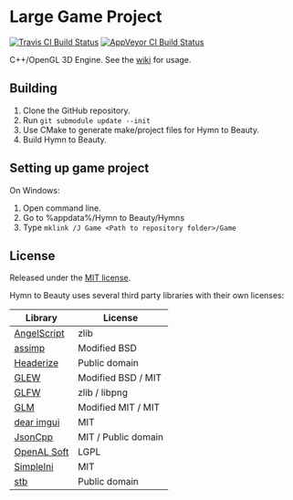 # Large Game Project
[![Travis CI Build Status](https://travis-ci.org/Chainsawkitten/LargeGameProjectEngine.svg?branch=master)](https://travis-ci.org/Chainsawkitten/LargeGameProjectEngine)
[![AppVeyor CI Build Status](https://ci.appveyor.com/api/projects/status/bmewjuam0j9h7qq9?svg=true)](https://ci.appveyor.com/project/Chainsawkitten/largegameprojectengine)

C++/OpenGL 3D Engine. See the [wiki](https://github.com/Chainsawkitten/LargeGameProjectEngine/wiki) for usage.

## Building
1. Clone the GitHub repository.
2. Run `git submodule update --init`
3. Use CMake to generate make/project files for Hymn to Beauty.
4. Build Hymn to Beauty.

## Setting up game project
On Windows:
1. Open command line.
2. Go to %appdata%/Hymn to Beauty/Hymns
3. Type `mklink /J Game <Path to repository folder>/Game`

## License
Released under the [MIT license](LICENSE).

Hymn to Beauty uses several third party libraries with their own licenses:

| Library  | License |
| --- | --- |
| [AngelScript](https://github.com/IngwiePhoenix/AngelScript) | zlib |
| [assimp](https://github.com/assimp/assimp) | Modified BSD |
| [Headerize](https://github.com/Chainsawkitten/Headerize) | Public domain |
| [GLEW](https://github.com/Perlmint/glew-cmake) | Modified BSD / MIT |
| [GLFW](https://github.com/glfw/glfw) | zlib / libpng |
| [GLM](https://github.com/g-truc/glm) | Modified MIT / MIT |
| [dear imgui](https://github.com/ocornut/imgui) | MIT |
| [JsonCpp](https://github.com/open-source-parsers/jsoncpp) | MIT / Public domain |
| [OpenAL Soft](https://github.com/kcat/openal-soft) | LGPL |
| [SimpleIni](https://github.com/brofield/simpleini) | MIT |
| [stb](https://github.com/nothings/stb) | Public domain |
